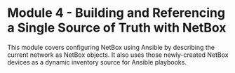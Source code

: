 # Module 4 - Building and Referencing a Single Source of Truth with NetBox
This module covers configuring NetBox using Ansible by describing the
current network as NetBox objects. It also uses those newly-created NetBox
devices as a dynamic inventory source for Ansible playbooks.
